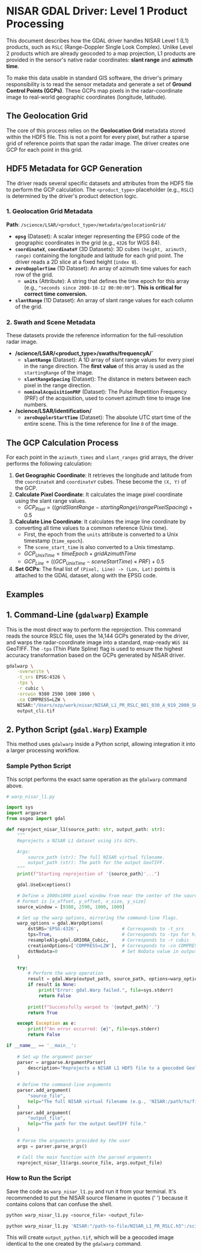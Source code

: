 # NISAR GDAL Driver: Level 1 Product Processing

This document describes how the GDAL driver handles NISAR Level 1 (L1) products, such as `RSLC` (Range-Doppler Single Look Complex). Unlike Level 2 products which are already geocoded to a map projection, L1 products are provided in the sensor's native radar coordinates: **slant range** and **azimuth time**.

To make this data usable in standard GIS software, the driver's primary responsibility is to read the sensor metadata and generate a set of **Ground Control Points (GCPs)**. These GCPs map pixels in the radar-coordinate image to real-world geographic coordinates (longitude, latitude).

## The Geolocation Grid

The core of this process relies on the **Geolocation Grid** metadata stored within the HDF5 file. This is not a point for every pixel, but rather a sparse grid of reference points that span the radar image. The driver creates one GCP for each point in this grid.

## HDF5 Metadata for GCP Generation

The driver reads several specific datasets and attributes from the HDF5 file to perform the GCP calculation. The `<product_type>` placeholder (e.g., `RSLC`) is determined by the driver's product detection logic.

### 1\. Geolocation Grid Metadata

**Path**: `/science/LSAR/<product_type>/metadata/geolocationGrid/`

  * **`epsg`** (Dataset): A scalar integer representing the EPSG code of the geographic coordinates in the grid (e.g., `4326` for WGS 84).
  * **`coordinateX`**, **`coordinateY`** (3D Datasets): 3D cubes `(height, azimuth, range)` containing the longitude and latitude for each grid point. The driver reads a 2D slice at a fixed height (`index 0`).
  * **`zeroDopplerTime`** (1D Dataset): An array of azimuth time values for each row of the grid.
      * **`units`** (Attribute): A string that defines the time epoch for this array (e.g., `"seconds since 2008-10-12 00:00:00"`). **This is critical for correct time conversion.**
  * **`slantRange`** (1D Dataset): An array of slant range values for each column of the grid.

### 2\. Swath and Scene Metadata

These datasets provide the reference information for the full-resolution radar image.

  * **/science/LSAR/\<product\_type\>/swaths/frequencyA/\`**
      * **`slantRange`** (Dataset): A 1D array of slant range values for every pixel in the range direction. The **first value** of this array is used as the `startingRange` of the image.
      * **`slantRangeSpacing`** (Dataset): The distance in meters between each pixel in the range direction.
      * **`nominalAcquisitionPRF`** (Dataset): The Pulse Repetition Frequency (PRF) of the acquisition, used to convert azimuth time to image line numbers.
  * **/science/LSAR/identification/**
      * **`zeroDopplerStartTime`** (Dataset): The absolute UTC start time of the entire scene. This is the time reference for line `0` of the image.

## The GCP Calculation Process

For each point in the `azimuth_times` and `slant_ranges` grid arrays, the driver performs the following calculation:

1.  **Get Geographic Coordinate**: It retrieves the longitude and latitude from the `coordinateX` and `coordinateY` cubes. These become the `(X, Y)` of the GCP.
2.  **Calculate Pixel Coordinate**: It calculates the image pixel coordinate using the slant range values.
      * $GCP_{Pixel} = ((gridSlantRange - startingRange) / rangePixelSpacing) + 0.5$
3.  **Calculate Line Coordinate**: It calculates the image line coordinate by converting all time values to a common reference (Unix time).
      * First, the epoch from the `units` attribute is converted to a Unix timestamp (`time_epoch`).
      * The `scene_start_time` is also converted to a Unix timestamp.
      * $GCP_{UnixTime} = timeEpoch + gridAzimuthTime$
      * $GCP_{Line} = ((GCP_{UnixTime} - sceneStartTime) \times PRF) + 0.5$
4.  **Set GCPs**: The final list of `(Pixel, Line) -> (Lon, Lat)` points is attached to the GDAL dataset, along with the EPSG code.

## Examples

## 1\. Command-Line (`gdalwarp`) Example

This is the most direct way to perform the reprojection. This command reads the source RSLC file, uses the 14,144 GCPs generated by the driver, and warps the radar-coordinate image into a standard, map-ready `WGS 84` GeoTIFF. The `-tps` (Thin Plate Spline) flag is used to ensure the highest accuracy transformation based on the GCPs generated by NISAR driver.  

```bash
gdalwarp \
    -overwrite \
    -t_srs EPSG:4326 \
    -tps \
    -r cubic \
    -srcwin 9380 2590 1000 1000 \
    -co COMPRESS=LZW \
    NISAR:"/Users/ozp/work/nisar/NISAR_L1_PR_RSLC_001_030_A_019_2000_SHNA_A_20081012T060910_20081012T060926_D00402_N_F_J_001.h5":/science/LSAR/RSLC/swaths/frequencyA/HH \
    output_cli.tif
```


## 2\. Python Script (`gdal.Warp`) Example

This method uses `gdalwarp` inside a Python script, allowing integration it into a larger processing workflow.


### Sample Python Script

This script performs the exact same operation as the `gdalwarp` command above.

```python
# warp_nisar_l1.py

import sys
import argparse
from osgeo import gdal

def reproject_nisar_l1(source_path: str, output_path: str):
    """
    Reprojects a NISAR L1 dataset using its GCPs.

    Args:
        source_path (str): The full NISAR virtual filename.
        output_path (str): The path for the output GeoTIFF.
    """
    print(f"Starting reprojection of '{source_path}'...")

    gdal.UseExceptions()

    # Define a 1000x1000 pixel window from near the center of the source image
    # Format is [x_offset, y_offset, x_size, y_size]
    source_window = [9380, 2590, 1000, 1000]

    # Set up the warp options, mirroring the command-line flags.
    warp_options = gdal.WarpOptions(
        dstSRS='EPSG:4326',                # Corresponds to -t_srs
        tps=True,                          # Corresponds to -tps for high accuracy
        resampleAlg=gdal.GRIORA_Cubic,     # Corresponds to -r cubic
        creationOptions=['COMPRESS=LZW'],  # Corresponds to -co COMPRESS=LZW
        dstNodata=0                        # Set NoData value in output
    )

    try:
        # Perform the warp operation
        result = gdal.Warp(output_path, source_path, options=warp_options)
        if result is None:
            print("Error: gdal.Warp failed.", file=sys.stderr)
            return False
            
        print(f"Successfully warped to '{output_path}'.")
        return True

    except Exception as e:
        print(f"An error occurred: {e}", file=sys.stderr)
        return False

if __name__ == '__main__':
    
    # Set up the argument parser
    parser = argparse.ArgumentParser(
        description="Reprojects a NISAR L1 HDF5 file to a geocoded GeoTIFF using GCPs."
    )
    
    # Define the command-line arguments
    parser.add_argument(
        "source_file", 
        help="The full NISAR virtual filename (e.g., 'NISAR:/path/to/file.h5:/path/to/dataset')."
    )
    parser.add_argument(
        "output_file", 
        help="The path for the output GeoTIFF file."
    )
    
    # Parse the arguments provided by the user
    args = parser.parse_args()

    # Call the main function with the parsed arguments
    reproject_nisar_l1(args.source_file, args.output_file)
```

### How to Run the Script

Save the code as `warp_nisar_l1.py` and run it from your terminal.  It's recommended to put the NISAR source filename in quotes (' ') because it contains colons that can confuse the shell.

```bash
python warp_nisar_l1.py <source_file> <output_file>
```
```bash
python warp_nisar_l1.py 'NISAR:"/path-to-file/NISAR_L1_PR_RSLC.h5":/science/LSAR/RSLC/swaths/frequencyA/HH' output_from_script.tif
```

This will create `output_python.tif`, which will be a geocoded image identical to the one created by the `gdalwarp` command.


